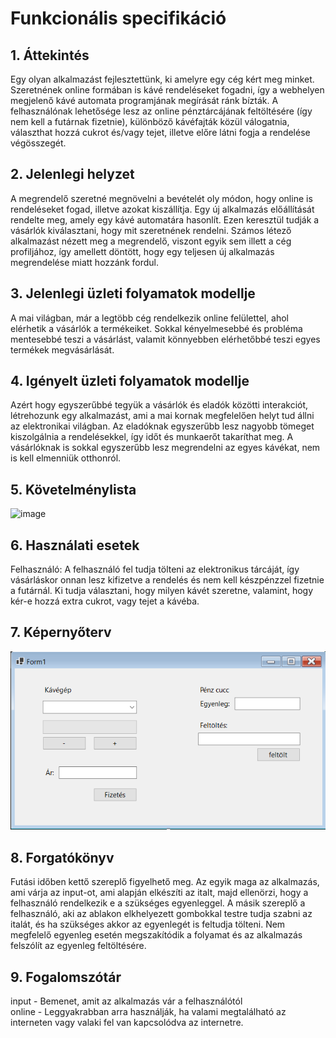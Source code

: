 
# Funkcionális specifikáció
## 1. Áttekintés
Egy olyan alkalmazást fejlesztettünk, ki amelyre egy cég kért meg minket. Szeretnének online formában is kávé rendeléseket fogadni, így a webhelyen megjelenő kávé automata programjának megírását ránk bízták. A felhasználónak lehetősége lesz az online pénztárcájának feltöltésére (így nem kell a futárnak fizetnie), különböző kávéfajták közül válogatnia, választhat hozzá cukrot és/vagy tejet, illetve előre látni fogja a rendelése végösszegét.

## 2. Jelenlegi helyzet
A megrendelő szeretné megnövelni a bevételét oly módon, hogy online is rendeléseket fogad, illetve azokat kiszállítja. Egy új alkalmazás előállítását rendelte meg, amely egy kávé automatára hasonlít. Ezen keresztül tudják a vásárlók kiválasztani, hogy mit szeretnének rendelni. Számos létező alkalmazást nézett meg a megrendelő, viszont egyik sem illett a cég profiljához, így amellett döntött, hogy egy teljesen új alkalmazás megrendelése miatt hozzánk fordul.

## 3. Jelenlegi üzleti folyamatok modellje
A mai világban, már a legtöbb cég rendelkezik online felülettel, ahol elérhetik a vásárlók a termékeiket. Sokkal kényelmesebbé és probléma mentesebbé teszi a vásárlást, valamit könnyebben elérhetőbbé teszi egyes termékek megvásárlását.

## 4. Igényelt üzleti folyamatok modellje
Azért hogy egyszerűbbé tegyük a vásárlók és eladók közötti interakciót, létrehozunk egy alkalmazást, ami a mai kornak megfelelően helyt tud állni az elektronikai világban. Az eladóknak egyszerűbb lesz nagyobb tömeget kiszolgálnia a rendelésekkel, így időt és munkaerőt takaríthat meg. A vásárlóknak is sokkal egyszerűbb lesz megrendelni az egyes kávékat, nem is kell elmenniük otthonról.

## 5. Követelménylista
![image](https://user-images.githubusercontent.com/78543866/193148703-8dcecec4-6dfd-46f8-a630-b26f20f6b648.png)

## 6. Használati esetek
Felhasználó: A felhasználó fel tudja tölteni az elektronikus tárcáját, így vásárláskor onnan lesz kifizetve a rendelés és nem kell készpénzzel fizetnie a futárnál. Ki tudja választani, hogy milyen kávét szeretne, valamint, hogy kér-e hozzá extra cukrot, vagy tejet a kávéba.

## 7. Képernyőterv
![Képernyőterv](Screenshot01.png)

## 8. Forgatókönyv
Futási időben kettő szereplő figyelhető meg.
Az egyik maga az alkalmazás, ami várja az input-ot, ami alapján elkészíti az italt, majd ellenörzi, hogy a felhasználó rendelkezik e a szükséges egyenleggel.
A másik szereplő a felhasználó, aki az ablakon elkhelyezett gombokkal testre tudja szabni az italát, és ha szükséges akkor az egyenlegét is feltudja tölteni.
Nem megfelelő egyenleg esetén megszakítódik a folyamat és az alkalmazás felszólít az egyenleg feltöltésére.

## 9. Fogalomszótár
input - Bemenet, amit az alkalmazás vár a felhasználótól<br>
online - Leggyakrabban arra használják, ha valami megtalálható az interneten vagy valaki fel van kapcsolódva az internetre.
